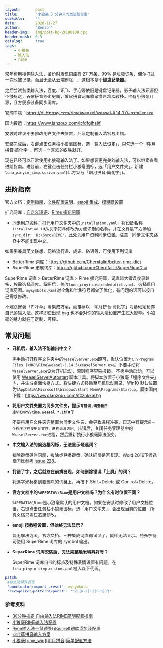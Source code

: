 ```yaml
---
layout:       post
title:        "小狼毫 3 分钟入门及进阶指南"
subtitle:     ""
date:         2020-11-27
author:       "Benson"
header-img:   img/post-bg-20180108.jpg
header-mask:  0.3
catalog:      true
tags:
    - 小狼毫
    - 输入法
    - rime
---
```

常年使用搜狗输入法，备份时发现词库有 27 万条，99% 是垃圾词条，偶尔打过一次也被记录，而且无法从云端删除…… 这根本是个**键盘记录器**。

之后尝试各类输入法，百度、讯飞、手心等依旧是键盘记录器，影子输入法开源但不够稳定，谷歌拼音停止更新，微软拼音词库收录慢且难以转移。唯有小狼毫开源，且方便多设备同步词库。

官网下载：https://dl.bintray.com/rime/weasel/weasel-0.14.3.0-installer.exe

国内搬运：https://www.lanzoux.com/ipfdfglhs8f

安装时建议不要修改用户文件夹位置，后续定制输入法容易出错。

安装完成后，右键点击任务栏小狼毫图标，选「输入法设定」，只勾选一个「朙月拼音·简化字」，再选一个喜欢的皮肤就好。

现在已经可以正常使用小狼毫输入法了。如果想要更完美的输入法，可以继续查看进阶指南。进阶前，右键点击任务栏小狼毫图标，选「用户文件夹」，新建 `luna_pinyin_simp.custom.yaml`(此方案为「朙月拼音·简化字」)。

## 进阶指南
官方文档：[定制指南](https://github.com/rime/home/wiki/CustomizationGuide)、[文件配置说明](https://github.com/rime/home/wiki/RimeWithSchemata#rime-%E4%B8%AD%E7%9A%84%E6%95%B8%E6%93%9A%E6%96%87%E4%BB%B6%E5%88%86%E4%BD%88%E5%8F%8A%E4%BD%9C%E7%94%A8)、[emoji 集成](https://github.com/rime/rime-emoji)、[模糊音设置](https://github.com/rime/home/wiki/CustomizationGuide#%E6%A8%A1%E7%B3%8A%E9%9F%B3)

扩充词库：[自定义短语](https://gist.github.com/lotem/5440677)、[Rime 擴充詞庫](https://github.com/rime-aca/dictionaries)

* [同步用户资料](https://github.com/rime/home/wiki/UserGuide#%E5%90%8C%E6%AD%A5%E7%94%A8%E6%88%B6%E8%B3%87%E6%96%99)：打开用户文件夹中的`installation.yaml`，将设备名称`installation_id`从长字符串修改为方便识别的名称，并在文件最下方添加`sync_dir: 'D:\Sync\RIME'`，此处为用户资料同步位置。注意：同步文件夹路径中不能出现中文。

如果要兼具英文联想、网络流行语、成语、俗语等，可使用下列词库
* BetterRime 词库：https://github.com/Chernfalin/better-rime-dict
* SuperRime 拓展词库：https://github.com/Chernfalin/SuperRimeDict

SuperRime 词库 > BetterRime 词库 > Rime 擴充詞庫，词库越大错误收录越多，按需选择词库。解压后，修改`luna_pinyin.extended.dict.yaml`，选择启用词库范围。`mysymbols.yaml`对全角和半角符号都做了优化，有问题的话可以按自己需求修改。

不建议安装「四叶草」等集成方案，而推荐以「朙月拼音·简化字」为基础定制你自己的输入法。这样即使出现 bug 也不会对你的输入法设置产生过大影响。小狼毫的魅力就在于定制、可控。

## 常见问题
* **开机后，输入法不能输出中文？**

  需手动打开程序文件夹中的`WeaselServer.exe`即可，默认位置为`C:\Program Files (x86)\Rime\weasel-0.14.3\WeaselServer.exe`。不要手动将`WeaselServer.exe`设为开机启动，否则程序容易报错。
  不愿手动启动，可以使用 [WeaselServerAutostart](https://github.com/rockbenben/rime-WeaselServer) 脚本工具。将脚本放置于小狼毫「程序文件夹」内，并生成桌面快捷方式。将快捷方式移动至开机启动目录，Win10 默认位置为`%AppData%\Microsoft\Windows\Start Menu\Programs\Startup`。脚本国内下载：https://wwx.lanzoux.com/if3znkka01g

* **将用户文件夹置为同步文件夹，提示`有错误,请查看日志%TEMP%\rime.weasel.*.INFO`？**

  不要将用户文件夹完整置为同步文件夹，会导致进程冲突，日志中有提示`另一个程序正在使用此文件，进程无法访问`。出错后，关闭任务管理器中的`WeaselServer.exe`进程，然后重新执行小狼毫算法服务。

* **中文输入法的候选框闪烁，无法显示候选词？**

  排除键盘硬件问题，拔除或更换键盘，确认问题是否复现。Word 2016下候选框闪烁参考 [issue 228](https://github.com/rime/weasel/issues/228)。

* **打错了字，之后就总在前排出现，如何删除错误「上屏」的词？**

  将选字光标移到要删除的词组上，再按下 Shift+Delete 或 Control+Delete。

* **官方文档中的`%APPDATA%\Rime`是用户文档吗？为什么有时位置不同？**

  `%APPDATA%\Rime`是小狼毫默认的用户文档。如果在安装时修改了用户文档位置，右键点击任务栏小狼毫图标，选「用户文件夹」，会出现当前的位置，所有文档只需在这里修改。

* **emoji 按教程设置，但始终无法显示？**

  暂无解决方法。官方文档、三种集成词库都试过了，同样无法显示。特殊字符可使用 SuperRime 词库的 symbol 输出。

* **SuperRime 词库安装后，无法完整触发特殊符号？**

  SuperRime 词库自带的标点及特殊表情设置有问题。在`luna_pinyin_simp.custom.yaml`植入以下代码。
 ```yaml
 patch:
  #标点及特殊表情
  'punctuator/import_preset': mysymbols
  'recognizer/patterns/punct': "^/([a-z]+|[0-9])$"
 ```

### 参考资料
* [30分钟搞定 自由输入法RIME简明配置指南](https://www.jianshu.com/p/296bba666604)
* [小狼毫RIME输入法配置](https://www.dazhuanlan.com/2019/10/06/5d995d43e4432/)
* [Rime输入法—鼠须管(Squirrel)词库添加及配置](https://www.jianshu.com/p/cffc0ea094a7)
* [四叶草拼音输入方案](https://github.com/fkxxyz/rime-cloverpinyin)
* [小狼毫[rime_win][眀月拼音]简单配置方法](https://blog.csdn.net/qq_42204675/article/details/86422450)